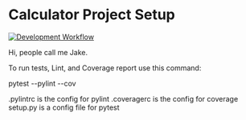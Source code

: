 # Calculator Project Setup
[![Development Workflow](https://github.com/jtn24-NJIT/CalculatorTest/actions/workflows/dev.yml/badge.svg?branch=development)](https://github.com/jtn24-NJIT/CalculatorTest/actions/workflows/dev.yml)

Hi, people call me Jake.

To run tests, Lint, and Coverage report use this command:

pytest  --pylint --cov

.pylintrc is the config for pylint
.coveragerc is the config for coverage
setup.py is a config file for pytest
